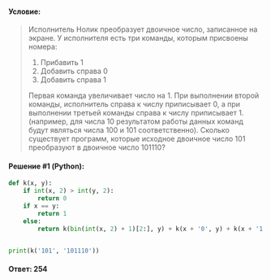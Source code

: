 #### Условие:

> Исполнитель Нолик преобразует двоичное число, записанное на экране. У исполнителя есть три команды, которым присвоены номера:
> 
> 1. Прибавить 1
> 2. Добавить справа 0
> 3. Добавить справа 1
> 
> Первая команда увеличивает число на 1. При выполнении второй команды, исполнитель справа к числу приписывает 0, а при выполнении третьей команды справа к числу приписывает 1. (например, для числа 10 результатом работы данных команд будут являться числа 100 и 101 соответственно).
> Сколько существует программ, которые исходное двоичное число 101 преобразуют в двоичное число 101110?

#### Решение #1 (Python):
```python
def k(x, y):
    if int(x, 2) > int(y, 2):
        return 0
    if x == y:
        return 1
    else:
        return k(bin(int(x, 2) + 1)[2:], y) + k(x + '0', y) + k(x + '1', y)


print(k('101', '101110'))
```

#### Ответ: 254
